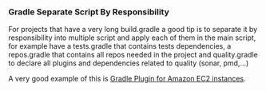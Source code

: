 

### Gradle Separate Script By Responsibility

For projects that have a very long build.gradle a good tip is to separate it by
responsibility into multiple script and apply each of them in the main script,
for example have a tests.gradle that contains tests dependencies, 
a repos.gradle that contains all repos needed in the project and
quality.gradle to declare all plugins and dependencies related to quality
(sonar, pmd,...)

A very good example of this is [Gradle Plugin for Amazon EC2 instances](https://github.com/aestasit/gramazon).
